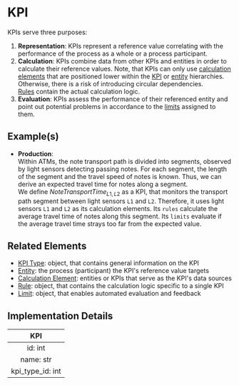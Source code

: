 # KPI
KPIs serve three purposes:
1. **Representation**: KPIs represent a reference value correlating with the performance of the process as a whole or a process participant.
2. **Calculation**: KPIs combine data from other KPIs and entities in order to calculate their reference values. Note, that KPIs can only use [calculation elements](calculationElement.md) that are positioned lower within the [KPI](kpiHierarchy.md) or [entity](entityHierarchy.md) hierarchies. Otherwise, there is a risk of introducing circular dependencies.  
[Rules](rule.md) contain the actual calculation logic.
3. **Evaluation**: KPIs assess the performance of their referenced entity and point out potential problems in accordance to the [limits](limit.md) assigned to them.

## Example(s)
* **Production**:  
  Within ATMs, the note transport path is divided into segments, observed by light sensors detecting passing notes. For each segment, the length of the segment and the travel speed of notes is known. Thus, we can derive an expected travel time for notes along a segment.  
  We define $NoteTransportTime_{L1, L2}$ as a KPI, that monitors the transport path segment between light sensors `L1` and `L2`. Therefore, it uses light sensors `L1` and `L2` as its calculation elements. Its `rules` calculate the average travel time of notes along this segment. Its `limits` evaluate if the average travel time strays too far from the expected value.    

## Related Elements
* [KPI Type](kpiType.md): object, that contains general information on the KPI
* [Entity](entity.md): the process (participant) the KPI's reference value targets 
* [Calculation Element](calculationElement.md): entities or KPIs that serve as the KPI's data sources
* [Rule](rule.md): object, that contains the calculation logic specific to a single KPI
* [Limit](limit.md): object, that enables automated evaluation and feedback

## Implementation Details
|**KPI**|
|:----:|
|id: int|
|name: str|
|kpi_type_id: int|
